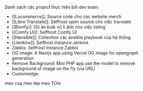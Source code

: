 
Danh sách các project thực hiện bởi dev team:

- [[Lucommerce]]: Source code cho các website merch
- [[Libre Translate]]: Selfhost open source cho việc translate
- [[Bomfy]]: Dự án bulk xử lí ảnh cho việc listing
- [[Comfy UI]]: Selfhost Comfy UI
- [[Hansible]]: Collection các ansible playbook của hệ thống
- [[Jenkins]]: Selfhost instance Jenkins
- Zabbix: Selfhost instance Zabbix
- OG image: A Nextjs app using Vercel OG image for opengraph generation
- Remove Background: Mini PHP app use the model to remove background of image on the fly (via URL)
- Customedge: 



meo cua
meo tep
meo TOm


